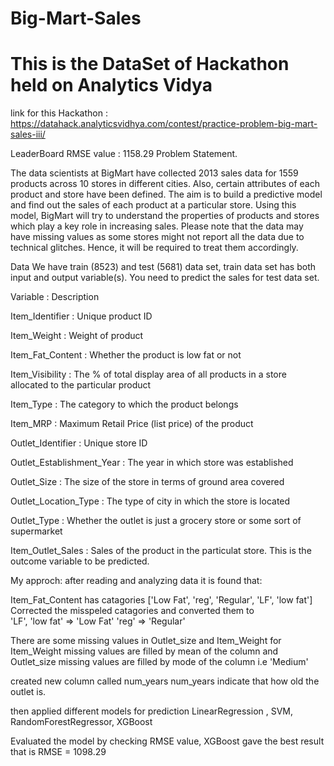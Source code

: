 # Big-Mart-Sales
# This is the DataSet of Hackathon held on Analytics Vidya 
link for this Hackathon : https://datahack.analyticsvidhya.com/contest/practice-problem-big-mart-sales-iii/

LeaderBoard RMSE value : 1158.29
Problem Statement.

The data scientists at BigMart have collected 2013 sales data for 1559 products across 10 stores in different cities. 
Also, certain attributes of each product and store have been defined. 
The aim is to build a predictive model and find out the sales of each product at a particular store.
Using this model, BigMart will try to understand the properties of products and stores which play a key role in increasing sales.
Please note that the data may have missing values as some stores might not report all the data due to technical glitches. 
Hence, it will be required to treat them accordingly.

Data
We have train (8523) and test (5681) data set, train data set has both input and output variable(s). You need to predict the sales for test data set.

Variable :  Description

Item_Identifier :  Unique product ID

Item_Weight :  Weight of product

Item_Fat_Content : Whether the product is low fat or not

Item_Visibility : The % of total display area of all products in a store allocated to the particular product

Item_Type : The category to which the product belongs

Item_MRP : Maximum Retail Price (list price) of the product

Outlet_Identifier : Unique store ID

Outlet_Establishment_Year : The year in which store was established

Outlet_Size : The size of the store in terms of ground area covered

Outlet_Location_Type : The type of city in which the store is located

Outlet_Type : Whether the outlet is just a grocery store or some sort of supermarket

Item_Outlet_Sales : Sales of the product in the particulat store. This is the outcome variable to be predicted.

My approch:
after reading and analyzing data it is found that:

Item_Fat_Content has catagories ['Low Fat', 'reg', 'Regular', 'LF', 'low fat'] 
Corrected the misspeled catagories and converted them to  
'LF', 'low fat' => 'Low Fat'
'reg' => 'Regular'

There are some missing values in Outlet_size and Item_Weight
for  Item_Weight missing values are filled by mean of the column
and Outlet_size missing values are filled by mode of the column i.e 'Medium'

created new column called num_years
num_years indicate that how old the outlet is.

then applied different models for prediction
LinearRegression , SVM, RandomForestRegressor, XGBoost

Evaluated the model by checking RMSE value,
XGBoost gave the best result
that is RMSE = 1098.29


